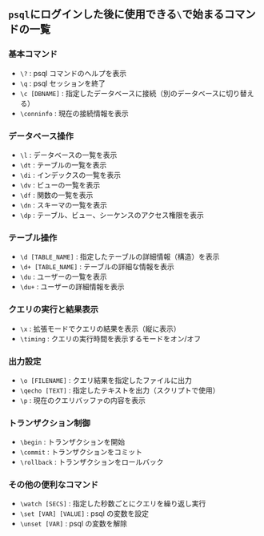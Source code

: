 ## `psql`にログインした後に使用できる`\`で始まるコマンドの一覧

### 基本コマンド

- `\?` : psql コマンドのヘルプを表示
- `\q` : psql セッションを終了
- `\c [DBNAME]` : 指定したデータベースに接続（別のデータベースに切り替える）
- `\conninfo` : 現在の接続情報を表示

### データベース操作

- `\l` : データベースの一覧を表示
- `\dt` : テーブルの一覧を表示
- `\di` : インデックスの一覧を表示
- `\dv` : ビューの一覧を表示
- `\df` : 関数の一覧を表示
- `\dn` : スキーマの一覧を表示
- `\dp` : テーブル、ビュー、シーケンスのアクセス権限を表示

### テーブル操作

- `\d [TABLE_NAME]` : 指定したテーブルの詳細情報（構造）を表示
- `\d+ [TABLE_NAME]` : テーブルの詳細な情報を表示
- `\du` : ユーザーの一覧を表示
- `\du+` : ユーザーの詳細情報を表示

### クエリの実行と結果表示

- `\x` : 拡張モードでクエリの結果を表示（縦に表示）
- `\timing` : クエリの実行時間を表示するモードをオン/オフ

### 出力設定

- `\o [FILENAME]` : クエリ結果を指定したファイルに出力
- `\qecho [TEXT]` : 指定したテキストを出力（スクリプトで使用）
- `\p` : 現在のクエリバッファの内容を表示

### トランザクション制御

- `\begin` : トランザクションを開始
- `\commit` : トランザクションをコミット
- `\rollback` : トランザクションをロールバック

### その他の便利なコマンド

- `\watch [SECS]` : 指定した秒数ごとにクエリを繰り返し実行
- `\set [VAR] [VALUE]` : psql の変数を設定
- `\unset [VAR]` : psql の変数を解除
